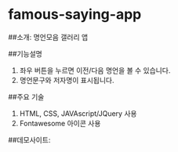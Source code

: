 # famous-saying-app

##소개: 명언모음 갤러리 앱

##기능설명
1. 좌우 버튼을 누르면 이전/다음 명언을 볼 수 있습니다.
2. 명언문구와 저자명이 표시됩니다.

##주요 기술
1. HTML, CSS, JAVAscript/JQuery 사용
2. Fontawesome 아이콘 사용

##데모사이트: 
